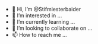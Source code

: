 - 👋 Hi, I’m @Stifmiesterbaider
- 👀 I’m interested in ...
- 🌱 I’m currently learning ...
- 💞️ I’m looking to collaborate on ...
- 📫 How to reach me ...

<!---
Stifmiesterbaider/Stifmiesterbaider is a ✨ special ✨ repository because its `README.md` (this file) appears on your GitHub profile.
You can click the Preview link to take a look at your changes.
--->
